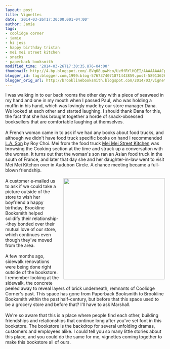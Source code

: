 ```yaml
---
layout: post
title: Vignettes
date: '2014-03-26T17:30:00.001-04:00'
author: Jamie
tags:
- coolidge corner
- jamie
- hi jess
- happy birthday tristan
- mei mei street kitchen
- snacks
- paperback booksmith
modified_time: '2014-03-26T17:30:35.876-04:00'
thumbnail: http://4.bp.blogspot.com/-BVq68upwMco/UzMfRYlHQEI/AAAAAAAACpY/q-eZTlx1AUk/s72-c/birthday.jpg
blogger_id: tag:blogger.com,1999:blog-5767374071871443859.post-5891362678953126372
blogger_orig_url: http://brooklinebooksmith.blogspot.com/2014/03/vignettes.html
---
```


I was walking in to our back rooms the other day with a piece of seaweed in my hand and one in my mouth when I passed Paul, who was holding a muffin in his hand, which was lovingly made by our store manager Dana. We looked at each other and started laughing. I should thank Dana for this, the fact that she has brought together a horde of snack-obsessed booksellers that are comfortable laughing at themselves.<br /><br />A French woman came in to ask if we had any books about food trucks, and although we didn't have food truck specific books on hand I recommended <a href="http://www.brooklinebooksmith-shop.com/book/9780062202635" target="_blank">L.A. Son</a>&nbsp;by Roy Choi. Mei from the food truck&nbsp;<a href="http://meimeiboston.com/" target="_blank">Mei Mei Street Kitchen</a>&nbsp;was browsing the Cooking section at the time and struck up a conversation with the woman. It turns out that the woman's son ran an Asian food truck in the south of France, and later that day she and her daughter-in-law went to visit Mei Mei Kitchen over in Audubon Circle. A chance meeting became a full-blown friendship.<br /><br /><a href="http://4.bp.blogspot.com/-BVq68upwMco/UzMfRYlHQEI/AAAAAAAACpY/q-eZTlx1AUk/s1600/birthday.jpg" imageanchor="1" style="clear: right; float: right; margin-bottom: 1em; margin-left: 1em;"><img border="0" src="http://4.bp.blogspot.com/-BVq68upwMco/UzMfRYlHQEI/AAAAAAAACpY/q-eZTlx1AUk/s1600/birthday.jpg" height="320" width="320" /></a>A customer e-mailed us to ask if we could take a picture outside of the store to wish her boyfriend a happy birthday. Brookline Booksmith helped solidify their relationship--they bonded over their mutual love of our store, which continues even though they've moved from the area.<br /><br />A few months ago, sidewalk renovations were being done right outside of the bookstore. I remember looking at the sidewalk, the concrete peeled away to reveal layers of brick underneath, remnants of Coolidge Corner's past. This space has gone from Paperback Booksmith to Brookline Booksmith within the past half-century, but before that this space used to be a grocery store and before that? I'll have to ask Marshall.<br /><br />We're so aware that this is a place where people find each other, building friendships and relationships that continue long after you've set foot in this bookstore. The bookstore is the backdrop for several unfolding dramas, customers and employees alike. I could tell you so many little stories about this place, and you could do the same for me, vignettes coming together to make this bookstore all of ours.